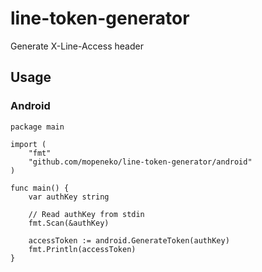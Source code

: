 line-token-generator
====

Generate X-Line-Access header

## Usage

### Android

```
package main

import (
	"fmt"
	"github.com/mopeneko/line-token-generator/android"
)

func main() {
	var authKey string

	// Read authKey from stdin
	fmt.Scan(&authKey)

	accessToken := android.GenerateToken(authKey)
	fmt.Println(accessToken)
}
```
